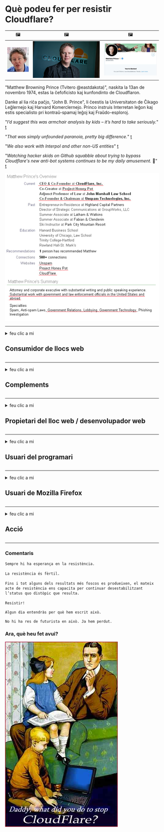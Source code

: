 # Què podeu fer per resistir Cloudflare?

| 🖼 | 🖼 | 🖼 |
| --- | --- | --- |
| ![](../image/matthew_prince_teen.jpg) | ![](../image/matthew_prince.jpg) | ![](../image/blockedbymatthewprince.jpg) |


"Matthew Browning Prince (Tvitero @eastdakota)", naskita la 13an de novembro 1974, estas la ĉefoficisto kaj kunfondinto de Cloudflaron.

Danke al lia riĉa paĉjo, "John B. Prince", li ĉeestis la Universitaton de Ĉikago Leĝlernejo kaj Harvard Komerclernejo.
Princo instruis Interretan leĝon kaj estis specialisto pri kontraŭ-spamaj leĝoj kaj Fraŭdo-esploroj.


"*I’d suggest this was armchair analysis by kids – it’s hard to take seriously.*" [t](https://www.theguardian.com/technology/2015/nov/19/cloudflare-accused-by-anonymous-helping-isis)

"*That was simply unfounded paranoia, pretty big difference.*"  [t](https://twitter.com/xxdesmus/status/992757936123359233)

"*We also work with Interpol and other non-US entities*" [t](https://twitter.com/eastdakota/status/1203028504184360960)

"*Watching hacker skids on Github squabble about trying to bypass Cloudflare's new anti-bot systems continues to be my daily amusement.* 🍿" [t](https://twitter.com/eastdakota/status/1273277839102656515)


![](../image/whoismp.jpg)

---


<details>
<summary>feu clic a mi

## Consumidor de llocs web
</summary>


- Si el lloc web que us agrada utilitza Cloudflare, digueu-los que no l’utilitzin.
  - Queixar-se a les xarxes socials com Facebook, Reddit, Twitter o Mastodon no fa cap diferència. [Les accions són més fortes que els hashtags.](https://twitter.com/phyzonloop/status/1274132092490862594)
  - Intenteu posar-vos en contacte amb el propietari del lloc web si voleu fer-vos útil.

[Va dir Cloudflare](https://github.com/Eloston/ungoogled-chromium/issues/783):
```
Us recomanem que contacteu amb els administradors per obtenir serveis o llocs específics amb els quals tingueu problemes i que compartiu la vostra experiència.
```

[Si no ho demaneu, el propietari del lloc web mai no sabrà aquest problema.](../PEOPLE.md)

![](../image/liberapay.jpg)

[Exemple correcte](https://counterpartytalk.org/t/turn-off-cloudflare-on-counterparty-co-plz/164/5).<br>
Tens algun problema? [Alça la veu ara.](https://github.com/maraoz/maraoz.github.io/issues/1) Exemple següent.

```
Només ajudeu a la censura corporativa i la vigilància massiva.
http://crimeflare.eu.org
```

```
La vostra pàgina web es troba al jardí privat de CloudFlare, que abusa de la privadesa.
http://crimeflare.eu.org
```

- Dediqueu una estona a llegir la política de privadesa del lloc web.
  - si el lloc web està darrere de Cloudflare o el lloc web utilitza serveis connectats a Cloudflare.

Ha d’explicar què és el "Cloudflare" i demanar permís per compartir les vostres dades amb Cloudflare. Si no ho feu, es trencarà la confiança i s’hauria d’evitar el lloc web en qüestió.

[Aquí es mostra un exemple de política de privadesa acceptable](https://archive.is/bDlTz) ("Subprocessors" > "Entity Name")

```
He llegit la vostra política de privadesa i no trobo la paraula Cloudflare.
Em nego a compartir dades amb vosaltres si continueu proporcionant les meves dades a Cloudflare.
http://crimeflare.eu.org
```

Aquest és un exemple de política de privadesa que no conté la paraula Cloudflare.
[Liberland Jobs](https://archive.is/daKIr) [privacy policy](https://docsend.com/view/feiwyte):

![](../image/cfwontobey.jpg)

Cloudflare té la seva pròpia política de privadesa.
[A Cloudflare li encanten les persones que fan sexe.](https://www.reddit.com/r/GamerGhazi/comments/2s64fe/be_wary_reporting_to_cloudflare/)

Aquí teniu un bon exemple del formulari d’inscripció al lloc web.
AFAIK, lloc web zero. Confiarà en ells?

```
En fer clic a "Registra't a XYZ", acceptes les nostres condicions del servei i la nostra declaració de privadesa.
També accepteu compartir les vostres dades amb Cloudflare i també accepteu la declaració de privadesa de cloudflare.
Si Cloudflare divulga la vostra informació o no us permet connectar-vos als nostres servidors, no és culpa nostra. [*]

[ Registra't ] [ no hi estic d'acord ]
```
[*] [PEOPLE.md](../PEOPLE.md)


- Intenteu no utilitzar el seu servei. Recordeu que Cloudflare us està mirant.
  - ["I'm in your TLS, sniffin' your passworz"](../image/iminurtls.jpg)

- Cerqueu un altre lloc web. Hi ha alternatives i oportunitats a Internet.

- Convenceu els vostres amics per utilitzar Tor diàriament.
  - L’anonimat hauria de ser l’estàndard d’internet obert.
  - [Tingueu en compte que al projecte Tor no li agrada aquest projecte.](../HISTORY.md)

</details>

------

<details>
<summary>feu clic a mi

## Complements
</summary>

- Si el vostre navegador és Firefox, Tor Browser o Ungoogled Chromium, utilitzeu un d'aquests complements a continuació.
  - Si voleu afegir un altre complement, pregunteu-hi primer.


| Nom | Desenvolupador | Suport | Es pot bloquejar | Es pot notificar | Chrome |
| -------- | -------- | -------- | -------- | -------- | -------- |
| [Bloku Cloudflaron MITM-Atakon](../subfiles/about.bcma.md) | #Addon | [ ? ](http://crimeflare.eu.org/) | **Sí**     | **Sí**     |  **Sí** |
| [Ĉu ligoj estas vundeblaj al MITM-atako?](../subfiles/about.ismm.md) | #Addon | [ ? ](http://crimeflare.eu.org/) | No     | **Sí**     |  **Sí** |
| [Ĉu ĉi tiuj ligoj blokos Tor-uzanton?](../subfiles/about.isat.md) | #Addon | [ ? ](http://crimeflare.eu.org/) | No     | **Sí**     |  **Sí** |
| [Block Cloudflare MITM Attack](https://trac.torproject.org/projects/tor/attachment/ticket/24351/block_cloudflare_mitm_attack-1.0.14.1-an%2Bfx.xpi)<br>[**DELETED BY TOR PROJECT**](../HISTORY.md) | nullius | [ ? ](../tool/block_cloudflare_mitm_fx), [Link](http://crimeflare.eu.org/) | **Sí**     | **Sí**     |  No |
| [TPRB](http://34ahehcli3epmhbu2wbl6kw6zdfl74iyc4vg3ja4xwhhst332z3knkyd.onion/) | Sw | [ ? ](http://34ahehcli3epmhbu2wbl6kw6zdfl74iyc4vg3ja4xwhhst332z3knkyd.onion/) | **Sí**     | **Sí**     |  No |
| [Detect Cloudflare](https://addons.mozilla.org/en-US/firefox/addon/detect-cloudflare/) | Frank Otto | [ ? ](https://github.com/traktofon/cf-detect) | No     | **Sí**     |  No |
| [True Sight](https://addons.mozilla.org/en-US/firefox/addon/detect-cloudflare-plus/) | claustromaniac | [ ? ](https://github.com/claustromaniac/detect-cloudflare-plus) | No     | **Sí**     |  No |
| [Which Cloudflare datacenter am I visiting?](https://addons.mozilla.org/en-US/firefox/addon/cf-pop/) | 依云 | [ ? ](https://github.com/lilydjwg/cf-pop) | No     | **Sí**     |  No |


- "Decentraleyes" pot aturar la connexió a "CDNJS (Cloudflare)".
  - Evita que moltes peticions arribin a les xarxes i serveix a fitxers locals per evitar que els llocs es trenquin.
  - El desenvolupador va respondre: "[very concerning indeed](https://github.com/Synzvato/decentraleyes/issues/236#issuecomment-352049501)", "[widespread usage severely centralizes the web](https://github.com/Synzvato/decentraleyes/issues/251#issuecomment-366752049)"

- [També podeu eliminar o desconfiar del certificat Cloudflare de la vostra autoritat de certificació (CA).](https://www.ssl.com/how-to/remove-root-certificate-firefox/)

</details>

------

<details>
<summary>feu clic a mi

## Propietari del lloc web / desenvolupador web
</summary>


![](../image/word_cloudflarefree.jpg)

- No utilitzeu la solució Cloudflare, punt.
  - Pots fer-ho millor, oi? [A continuació s’explica com eliminar subscripcions, plans, dominis o comptes de Cloudflare.](https://support.cloudflare.com/hc/en-us/articles/200167776-Removing-subscriptions-plans-domains-or-accounts)

| 🖼 | 🖼 |
| --- | --- |
| ![](../image/htmlalertcloudflare.jpg) | ![](../image/htmlalertcloudflare2.jpg) |

- Voleu més clients? Saps que has de fer. La pista és "per sobre de la línia".
  - [Hola, heu escrit "Ens prenem seriosament la vostra privadesa", però tinc "Error 403 Prohibit Anonymous Proxy No Allowed".](https://it.slashdot.org/story/19/02/19/0033255/stop-saying-we-take-your-privacy-and-security-seriously) Per què bloquegeu Tor o VPN? I per què bloquegeu els correus electrònics temporals?

![](../image/anonexist.jpg)

- L’ús de Cloudflare augmentarà les possibilitats d’apagada. Els visitants no poden accedir al vostre lloc web si el vostre servidor està inactiu o Cloudflare està inactiu.
  - [Realment pensàveu que Cloudflare no baixaria mai?](https://www.ibtimes.com/cloudflare-down-not-working-sites-producing-504-gateway-timeout-errors-2618008) [Another](https://twitter.com/Jedduff/status/1097875615997399040) [sample](https://twitter.com/search?f=tweets&vertical=default&q=Cloudflare%20is%20having%20problems). [Need more](../PEOPLE.md)?

![](../image/cloudflareinternalerror.jpg)

- L'ús de Cloudflare per representar el vostre "servei API", "servidor d'actualització de programari" o "feed RSS" perjudicarà el vostre client. Un client us va trucar i us va dir "Ja no puc utilitzar la vostra API" i no teniu ni idea de què passa. Cloudflare pot bloquejar silenciosament el vostre client. Creus que està bé?
  - Hi ha molts serveis de connexió en línia de clients i lectors RSS. Per què publiqueu flux RSS si no permeteu que la gent es subscrigui?

![](../image/rssfeedovercf.jpg)

- Necessiteu un certificat HTTPS? Utilitzeu "Encriptem" o només el compreu a una empresa de CA.

- Necessiteu un servidor DNS? No podeu configurar el vostre propi servidor? Què passa amb ells: [Hurricane Electric Free DNS](https://dns.he.net/), [Dyn.com](https://dyn.com/dns/), [1984 Hosting](https://www.1984hosting.com/), [Afraid.Org (Administrador suprimiu el vostre compte si utilitzeu TOR)](https://freedns.afraid.org/)
  - [Alternativoj al DNS](../subfiles/alternative.domaindns.md)

- Busqueu servei d’allotjament? Només gratuït? Què passa amb ells: [Onion Service](http://vww6ybal4bd7szmgncyruucpgfkqahzddi37ktceo3ah7ngmcopnpyyd.onion/en/security/network-security/tor/onionservices-best-practices), [Free Web Hosting Area](https://freewha.com/), [Autistici/Inventati Web Site Hosting](https://www.autinv5q6en4gpf4.onion/services/website), [Github Pages](https://pages.github.com/), [Surge](https://surge.sh/)
  - [Alternatives a Cloudflare](../subfiles/alternative.cloudflare.md)

- Feu servir "cloudflare-ipfs.com"? [Sabeu que Cloudflare IPFS és dolent?](../PEOPLE.md)

- Instal·leu el tallafoc d'aplicacions web, com ara OWASP i Fail2Ban, al vostre servidor i configureu-lo correctament.
  - Bloquejar Tor no és una solució. No castigueu a tothom només per usuaris petits i dolents.

- Redirigeix ​​o bloqueja els usuaris de "Cloudflare Warp" perquè accedeixin al teu lloc web. I proporcioneu un motiu si podeu.

> Llista d’IP: "[Els intervals d’IP actuals de Cloudflare](cloudflare_inc/)"

> A: Només cal bloquejar-los

```
server {
...
deny 173.245.48.0/20;
deny 103.21.244.0/22;
deny 103.22.200.0/22;
deny 103.31.4.0/22;
deny 141.101.64.0/18;
deny 108.162.192.0/18;
deny 190.93.240.0/20;
deny 188.114.96.0/20;
deny 197.234.240.0/22;
deny 198.41.128.0/17;
deny 162.158.0.0/15;
deny 104.16.0.0/12;
deny 172.64.0.0/13;
deny 131.0.72.0/22;
deny 2400:cb00::/32;
deny 2606:4700::/32;
deny 2803:f800::/32;
deny 2405:b500::/32;
deny 2405:8100::/32;
deny 2a06:98c0::/29;
deny 2c0f:f248::/32;
...
}
```

> B: Redirigeix ​​a la pàgina d'advertència

```
http {
...
geo $iscf {
default 0;
173.245.48.0/20 1;
103.21.244.0/22 1;
103.22.200.0/22 1;
103.31.4.0/22 1;
141.101.64.0/18 1;
108.162.192.0/18 1;
190.93.240.0/20 1;
188.114.96.0/20 1;
197.234.240.0/22 1;
198.41.128.0/17 1;
162.158.0.0/15 1;
104.16.0.0/12 1;
172.64.0.0/13 1;
131.0.72.0/22 1;
2400:cb00::/32 1;
2606:4700::/32 1;
2803:f800::/32 1;
2405:b500::/32 1;
2405:8100::/32 1;
2a06:98c0::/29 1;
2c0f:f248::/32 1;
}
...
}

server {
...
if ($iscf) {rewrite ^ https://example.com/cfwsorry.php;}
...
}

<?php
header('HTTP/1.1 406 Not Acceptable');
echo <<<CLOUDFLARED
Thank you for visiting ourwebsite.com!<br />
We are sorry, but we can't serve you because your connection is being intercepted by Cloudflare.<br />
Please read http://crimeflare.eu.org for more information.<br />
CLOUDFLARED;
die();
```

- Configureu Tor Onion Service o I2P insite si creieu en la llibertat i acolliu usuaris anònims.

- Demaneu consell a altres operadors de llocs web dobles Clearnet / Tor i feu amics anònims.

</details>

------

<details>
<summary>feu clic a mi

## Usuari del programari
</summary>


- Discord utilitza CloudFlare. Alternatives? Nosaltres recomenem [**Briar** (Android)](https://f-droid.org/en/packages/org.briarproject.briar.android/), [Ricochet (PC)](https://ricochet.im/), [Tox + Tor (Android/PC)](https://tox.chat/download.html)
  - Briar inclou el dimoni Tor, de manera que no cal instal·lar Orbot.
  - Els desenvolupadors de Qwtch, Open Privacy, van esborrar el projecte stop_cloudflare del seu servei git sense previ avís.

- Si utilitzeu Debian GNU / Linux o qualsevol derivat, subscriviu-vos: [bug #831835](https://bugs.debian.org/cgi-bin/bugreport.cgi?bug=831835). I si podeu, ajudeu a verificar el pegat i ajudeu el mantenidor a arribar a la conclusió correcta sobre si s’ha d’acceptar.

- Recomaneu sempre aquests navegadors.

| Nom | Desenvolupador | Suport | Comenta |
| -------- | -------- | -------- | -------- |
| [Ungoogled-Chromium](https://ungoogled-software.github.io/ungoogled-chromium-binaries/) | Eloston | [ ? ](https://github.com/Eloston/ungoogled-chromium) | PC (Win, Mac, Linux)  _!Tor_ |
| [Bromite](https://www.bromite.org/fdroid) | Bromite | [ ? ](https://github.com/bromite/bromite/issues) | Android  _!Tor_ |
| [Tor Browser](https://www.torproject.org/download/) | Tor Project | [ ? ](https://support.torproject.org/) | PC (Win, Mac, Linux)  _Tor_|
| [Tor Browser Android](https://www.torproject.org/download/) | Tor Project | [ ? ](https://support.torproject.org/) | Android  _Tor_|
| [Onion Browser](https://itunes.apple.com/us/app/onion-browser/id519296448?mt=8) | Mike Tigas | [ ? ](https://github.com/OnionBrowser/OnionBrowser/issues) | Apple iOS  _Tor_|
| [GNU/Icecat](https://www.gnu.org/software/gnuzilla/) | GNU | [ ? ](https://www.gnu.org/software/gnuzilla/) | PC (Linux) |
| [IceCatMobile](https://f-droid.org/en/packages/org.gnu.icecat/) | GNU | [ ? ](https://lists.gnu.org/mailman/listinfo/bug-gnuzilla) | Android |
| [Iridium Browser](https://iridiumbrowser.de/about/) | Iridium | [ ? ](https://github.com/iridium-browser/iridium-browser/) | PC (Win, Mac, Linux, OpenBSD) |


La privadesa d'altres programes és imperfecta. Això no vol dir que el navegador Tor sigui "perfecte".
No hi ha cap tecnologia 100% segura ni 100% privada a Internet.

- No voleu utilitzar Tor? Podeu utilitzar qualsevol navegador amb el dimoni Tor.
  - [Tingueu en compte que al projecte Tor no els agrada això.](https://support.torproject.org/tbb/tbb-9/) Utilitzeu el navegador Tor si podeu fer-ho.
- [Com s'utilitza Chromium amb Tor](../subfiles/chromium_tor.md)


Parlem de la privadesa d'altres programes.

- [Si realment necessiteu utilitzar Firefox, trieu "Firefox ESR".](https://www.mozilla.org/en-US/firefox/organizations/)
  - [Firefox - Spyware Watchdog](https://spyware.neocities.org/articles/firefox.html)
  - [Firefox rebutja la llibertat d’expressió i prohibeix la llibertat d’expressió](https://web.archive.org/web/20200423010026/https://reclaimthenet.org/firefox-rejects-free-speech-bans-free-speech-commenting-plugin-dissenter-from-its-extensions-gallery/)
  - ["Més de 100 vots a la baixa. Sembla que demanar a una empresa de programari que s’adhereixi a ... el programari és massa en aquests dies."](https://old.reddit.com/r/firefox/comments/gutdiw/weve_got_work_to_do_the_mozilla_blog/fslbbb6/)
  - [Uh, per què Firefox em mostra enllaços patrocinats a la barra d’URL?](https://www.reddit.com/r/firefox/comments/jybx2w/uh_why_is_firefox_showing_me_sponsored_links_in/)
  - [Mozilla - Diable encarnat](https://digdeeper.neocities.org/ghost/mozilla.html)

- [Recordeu que Mozilla utilitza el servei Cloudflare.](https://www.robtex.com/dns-lookup/www.mozilla.org) [També utilitzen el servei DNS de Cloudflare al seu producte.](https://www.theregister.co.uk/2018/03/21/mozilla_testing_dns_encryption/)

- [Mozilla va rebutjar oficialment aquest bitllet.](https://bugzilla.mozilla.org/show_bug.cgi?id=1426618)

- [Firefox Focus és una broma.](https://github.com/mozilla-mobile/focus-android/issues/1743) [Van prometre desactivar la telemetria, però la van canviar.](https://github.com/mozilla-mobile/focus-android/issues/4210)

- [Al desenvolupador de PaleMoon / Basilisk li encanta Cloudflare.](https://github.com/mozilla-mobile/focus-android/issues/1743#issuecomment-345993097)
  - [El servidor d’arxius de Pale Moon va piratejar i difondre programari maliciós durant 18 mesos](https://www.reddit.com/r/privacytoolsIO/comments/cc808y/pale_moons_archive_server_hacked_and_spread/)
  - També odia els usuaris de Tor - "[Que sigui hostil cap a Tor. Crec que la majoria de llocs haurien de ser hostils envers Tor, tenint en compte el seu factor d'abús extremadament elevat.](https://github.com/yacy/yacy_search_server/issues/314#issuecomment-565932097)"

- [Waterfox té un greu problema de "telèfons a casa"](https://spyware.neocities.org/articles/waterfox.html)

- [Google Chrome és un programari espia.](https://www.gnu.org/proprietary/malware-google.en.html)
  - [Google perfila la vostra activitat.](https://spyware.neocities.org/articles/chrome.html)

- [SRWare Iron fa que hi hagi massa telèfons connectats a casa.](https://spyware.neocities.org/articles/iron.html) També es connecta a dominis de google.

- [Seguidors de Facebook / Twitter de la llista blanca del navegador Brave.](https://www.bleepingcomputer.com/news/security/facebook-twitter-trackers-whitelisted-by-brave-browser/)
  - [Aquí hi ha més números.](https://spyware.neocities.org/articles/brave.html)
  - [identificador d'afiliat binance](https://twitter.com/cryptonator1337/status/1269594587716374528)

- [Microsoft Edge permet a Facebook executar codi Flash darrere de l’esquena dels usuaris.](https://www.zdnet.com/article/microsoft-edge-lets-facebook-run-flash-code-behind-users-backs/)

- [Vivaldi no respecta la vostra privadesa.](https://spyware.neocities.org/articles/vivaldi.html)

- [Nivell de programari espia Opera: extremadament alt](https://spyware.neocities.org/articles/opera.html)

- Apple iOS: [No hauríeu d’utilitzar iOS, principalment perquè és programari maliciós.](https://www.gnu.org/proprietary/malware-apple.html)

Per tant, recomanem només la taula anterior. Res més.

</details>

------

<details>
<summary>feu clic a mi

## Usuari de Mozilla Firefox
</summary>


- "Firefox Nightly" enviarà informació de depuració als servidors de Mozilla sense mètode de desactivació.
  - [Els servidors de Mozilla fan servir Cloudflare](https://www.digwebinterface.com/?hostnames=www.mozilla.org%0D%0Amozilla.cloudflare-dns.com&type=&ns=resolver&useresolver=8.8.4.4&nameservers=)

- És possible prohibir que Firefox es connecti a servidors Mozilla.
  - [Guia de plantilles de polítiques de Mozilla](https://github.com/mozilla/policy-templates/blob/master/README.md)
  - Tingueu en compte que aquest truc pot deixar de funcionar en una versió posterior perquè a Mozilla li agrada fer la llista blanca a si mateixa.
  - Utilitzeu el tallafoc i el filtre DNS per bloquejar-los completament.

"`/distribution/policies.json`"

>     "WebsiteFilter": {
> 		"Block": [
> 		"*://*.mozilla.com/*",
> 		"*://*.mozilla.net/*",
> 		"*://*.mozilla.org/*",
> 		"*://webcompat.com/*",
> 		"*://*.firefox.com/*",
> 		"*://*.thunderbird.net/*",
> 		"*://*.cloudflare.com/*"
> 		]
>     },


- ~~Notifiqueu un error al rastrejador de Mozilla, indicant-los que no facin servir Cloudflare.~~ Hi ha hagut un informe d'errors sobre bugzilla. Molta gent va publicar la seva preocupació, però l'administrador va ocultar l'error el 2018.

- Podeu desactivar DoH al Firefox.
  - [Canvia el proveïdor de DNS per defecte de Firefox](../subfiles/change-firefox-dns.md)

![](../image/firefoxdns.jpg)

- [Si voleu utilitzar DNS no ISP, penseu en utilitzar el servei DNS OpenNIC Tier2 o qualsevol dels serveis DNS no Cloudflare.](https://wiki.opennic.org/start)
![](../image/opennic.jpg)
  - Bloqueja Cloudflare amb DNS. [Crimeflare DNS](../subfiles/service.publicdns.md)

- Podeu utilitzar Tor com a resolució de DNS. [Si no sou expert en Tor, feu una pregunta aquí.](https://tor.stackexchange.com/)

> **Com?**
> 1. Descarregueu Tor i instal·leu-lo al vostre ordinador.
> 2. Afegiu aquesta línia al fitxer "torrc".
> DNSPort 127.0.0.1:53
> 3. Reinicieu Tor.
> 4. Establiu el servidor DNS del vostre ordinador a "127.0.0.1".

</details>

------

<details>
<summary>feu clic a mi

## Acció
</summary>


- Expliqueu als altres que us envolten els perills de Cloudflare.

- [Ajudeu a millorar aquest dipòsit.](http://crimeflare.eu.org)
  - Tant les llistes, els arguments en contra com els detalls.

- [Documentar i fer molt públic on les coses van malament amb Cloudflare (i empreses similars), assegurant-se d'esmentar aquest dipòsit quan ho faci](http://crimeflare.eu.org) :)

- Feu que més persones utilitzin Tor per defecte perquè puguin experimentar el web des de la perspectiva de diferents parts del món.

- Inicieu grups, a les xarxes socials i al meatspace, dedicats a alliberar el món de Cloudflare.

- Si escau, enllaceu amb aquests grups en aquest repositori; pot ser un lloc per coordinar-vos com a grups.

- [Inicieu una cooperativa que pugui proporcionar una alternativa significativa no corporativa a Cloudflare.](../subfiles/alternative.cloudflare.md)

- Feu-nos saber qualsevol alternativa per ajudar, com a mínim, a proporcionar diverses capes de defensa contra Cloudflare.

- Si sou client de Cloudflare, configureu la configuració de privadesa i espereu que els infringeixi.
  - [A continuació, incloeu-los en càrrecs contra el correu brossa i contra la privadesa](https://twitter.com/thexpaw/status/1108424723233419264)

- Si sou als Estats Units d'Amèrica i el lloc web en qüestió és un banc o un comptable, proveu de fer pressió legal sota la Llei Gramm-Leach-Bliley o la Llei d'Americans amb DIsabilities i informeu-nos de fins on arribeu .

- Si el lloc web és un lloc governamental, intenteu exercir pressió legal en virtut de la 1a Esmena de la Constitució dels Estats Units.

- Si sou ciutadà de la UE, poseu-vos en contacte amb el lloc web per enviar la vostra informació personal segons el Reglament general de protecció de dades. Si es neguen a proporcionar-vos la vostra informació, això infringeix la llei.

- Per a les empreses que afirmen oferir servei al seu lloc web, intenteu informar-les de "publicitat falsa" a les organitzacions de protecció del consumidor i BBB. Els llocs web Cloudflare són servits per servidors Cloudflare.

- [La UIT suggereix al context nord-americà que Cloudflare comença a ser prou gran com perquè la llei antimonopoli pugui ser enderrocada.](https://www.itu.int/en/ITU-T/Workshops-and-Seminars/20181218/Documents/Geoff_Huston_Presentation.pdf)

- És concebible que la versió 4 de GNU GPL inclogui una disposició contra l’emmagatzematge de codi font darrere d’aquest servei, que requereixi per a tots els programes GPLv4 i posteriors que almenys el codi font sigui accessible a través d’un mitjà que no discrimini els usuaris de Tor.

</details>

------

### Comentaris

```
Sempre hi ha esperança en la resistència.

La resistència és fèrtil.

Fins i tot alguns dels resultats més foscos es produeixen, el mateix acte de resistència ens capacita per continuar desestabilitzant l’status quo distòpic que resulta.

Resistir!
```

```
Algun dia entendràs per què hem escrit això.
```

```
No hi ha res de futurista en això. Ja hem perdut.
```

### Ara, què heu fet avui?


![](../image/stopcf.jpg)
